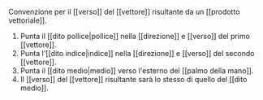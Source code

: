 Convenzione per il [[verso]] del [[vettore]] risultante da un [[prodotto vettoriale]].

1. Punta il [[dito pollice|pollice]] nella [[direzione]] e [[verso]] del primo [[vettore]].
2. Punta l'[[dito indice|indice]] nella [[direzione]] e [[verso]] del secondo [[vettore]].
3. Punta il [[dito medio|medio]] verso l'esterno del [[palmo della mano]].
4. Il [[verso]] del [[vettore]] risultante sarà lo stesso di quello del [[dito medio]].

